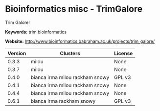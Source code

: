 # Bioinformatics misc - TrimGalore

Trim Galore!

**Keywords:** trim bioinformatics

**Website:** <http://www.bioinformatics.babraham.ac.uk/projects/trim_galore/>

| Version | Clusters | License |
| ------- | -------- | ------- |
| 0.3.3 | milou | None |
| 0.3.7 | milou | None |
| 0.4.0 | bianca irma milou rackham snowy | GPL v3 |
| 0.4.1 | bianca irma milou rackham snowy | None |
| 0.4.4 | bianca irma milou rackham snowy | None |
| 0.6.1 | bianca irma rackham snowy | GPL v3 |
